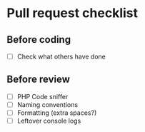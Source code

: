 # Pull request checklist

## Before coding

- [ ] Check what others have done

## Before review

- [ ] PHP Code sniffer
- [ ] Naming conventions
- [ ] Formatting (extra spaces?)
- [ ] Leftover console logs
